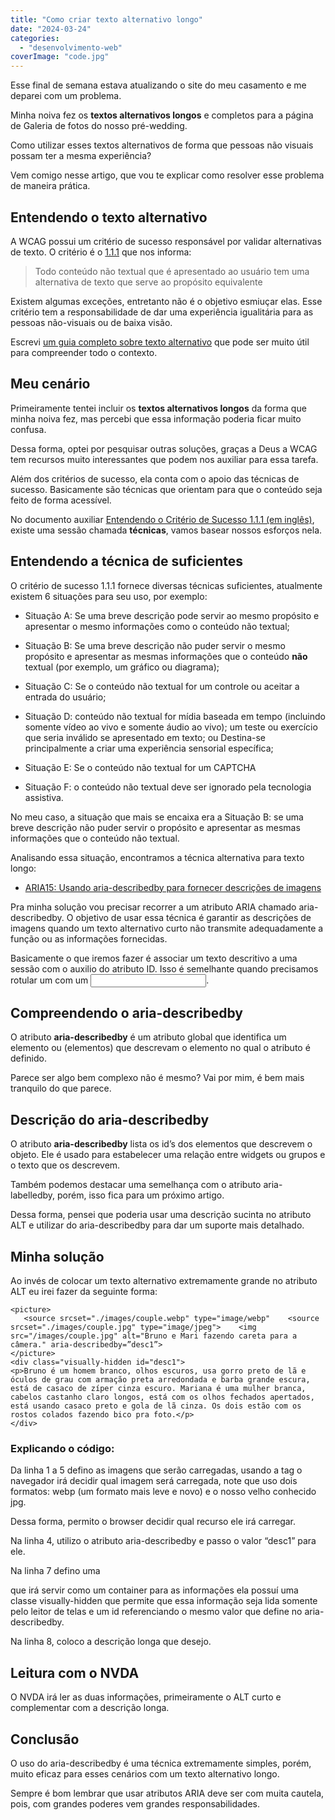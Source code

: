 ```yaml
---
title: "Como criar texto alternativo longo"
date: "2024-03-24"
categories: 
  - "desenvolvimento-web"
coverImage: "code.jpg"
---
```


Esse final de semana estava atualizando o site do meu casamento e me deparei com um problema. 

Minha noiva fez os **textos alternativos longos** e completos para a página de Galeria de fotos do nosso pré-wedding. 

Como utilizar esses textos alternativos de forma que pessoas não visuais possam ter a mesma experiência? 

Vem comigo nesse artigo, que vou te explicar como resolver esse problema de maneira prática. 

## Entendendo o texto alternativo

A WCAG possui um critério de sucesso responsável por validar alternativas de texto. O critério é o [1.1.1](https://www.w3.org/WAI/WCAG21/Understanding/non-text-content) que nos informa: 

> Todo conteúdo não textual que é apresentado ao usuário tem uma alternativa de texto que serve ao propósito equivalente

Existem algumas exceções, entretanto não é o objetivo esmiuçar elas. Esse critério tem a responsabilidade de dar uma experiência igualitária para as pessoas não-visuais ou de baixa visão.

Escrevi [um guia completo sobre texto alternativo](https://brunopulis.com/texto-alternativo-o-guia-definitivo/) que pode ser muito útil para compreender todo o contexto. 

## Meu cenário

Primeiramente tentei incluir os **textos alternativos longos** da forma que minha noiva fez, mas percebi que essa informação poderia ficar muito confusa. 

Dessa forma, optei por pesquisar outras soluções, graças a Deus a WCAG tem recursos muito interessantes que podem nos auxiliar para essa tarefa. 

Além dos critérios de sucesso, ela conta com o apoio das técnicas de sucesso. Basicamente são técnicas que orientam para que o conteúdo seja feito de forma acessível. 

No documento auxiliar [Entendendo o Critério de Sucesso 1.1.1 (em inglês)](https://www.w3.org/WAI/WCAG21/Understanding/non-text-content), existe uma sessão chamada **técnicas**, vamos basear nossos esforços nela. 

## Entendendo a técnica de suficientes

O critério de sucesso 1.1.1 fornece diversas técnicas suficientes, atualmente existem 6 situações para seu uso, por exemplo:

- Situação A: Se uma breve descrição pode servir ao mesmo propósito e apresentar o mesmo informações como o conteúdo não textual;

- Situação B: Se uma breve descrição não puder servir o mesmo propósito e apresentar as mesmas informações que o conteúdo **não** textual (por exemplo, um gráfico ou diagrama);

- Situação C: Se o conteúdo não textual for um controle ou aceitar a entrada do usuário;

- Situação D: conteúdo não textual for mídia baseada em tempo (incluindo somente vídeo ao vivo e somente áudio ao vivo); um teste ou exercício que seria inválido se apresentado em texto; ou Destina-se principalmente a criar uma experiência sensorial específica;

- Situação E: Se o conteúdo não textual for um CAPTCHA

- Situação F: o conteúdo não textual deve ser ignorado pela tecnologia assistiva.

No meu caso, a situação que mais se encaixa era a Situação B: se uma breve descrição não puder servir o propósito e apresentar as mesmas informações que o conteúdo não textual. 

Analisando essa situação, encontramos a técnica alternativa para texto longo:

- [ARIA15: Usando aria-describedby para fornecer descrições de imagens](https://www.w3.org/WAI/WCAG21/Techniques/aria/ARIA15)

Pra minha solução vou precisar recorrer a um atributo ARIA chamado aria-describedby. O objetivo de usar essa técnica é garantir as descrições de imagens quando um texto alternativo curto não transmite adequadamente a função ou as informações fornecidas.

Basicamente o que iremos fazer é associar um texto descritivo a uma sessão com o auxilio do atributo ID. Isso é semelhante quando precisamos rotular um <label> com um <input>.

## Compreendendo o aria-describedby

O atributo **aria-describedby** é um atributo global que identifica um elemento ou (elementos) que descrevam o elemento no qual o atributo é definido. 

Parece ser algo bem complexo não é mesmo? Vai por mim, é bem mais tranquilo do que parece. 

## Descrição do aria-describedby

O atributo **aria-describedby** lista os id’s dos elementos que descrevem o objeto. Ele é usado para estabelecer uma relação entre widgets ou grupos e o texto que os descrevem.

Também podemos destacar uma semelhança com o atributo aria-labelledby, porém, isso fica para um próximo artigo.

Dessa forma, pensei que poderia usar uma descrição sucinta no atributo ALT e utilizar do aria-describedby para dar um suporte mais detalhado. 

## Minha solução

Ao invés de colocar um texto alternativo extremamente grande no atributo ALT eu irei fazer da seguinte forma: 

```markup
<picture> 
   <source srcset="./images/couple.webp" type="image/webp"    <source srcset="./images/couple.jpg" type="image/jpeg">    <img src="/images/couple.jpg" alt="Bruno e Mari fazendo careta para a câmera." aria-describedby=”desc1”>
</picture>
<div class="visually-hidden id="desc1">
<p>Bruno é um homem branco, olhos escuros, usa gorro preto de lã e óculos de grau com armação preta arredondada e barba grande escura, está de casaco de zíper cinza escuro. Mariana é uma mulher branca, cabelos castanho claro longos, está com os olhos fechados apertados, está usando casaco preto e gola de lã cinza. Os dois estão com os rostos colados fazendo bico pra foto.</p> 
</div> 
```

### Explicando o código:

Da linha 1 a 5 defino as imagens que serão carregadas, usando a tag <picture> o navegador irá decidir qual imagem será carregada, note que uso dois formatos: webp (um formato mais leve e novo) e o nosso velho conhecido jpg. 

Dessa forma, permito o browser decidir qual recurso ele irá carregar. 

Na linha 4, utilizo o atributo aria-describedby e passo o valor “desc1” para ele. 

Na linha 7 defino uma <div> que irá servir como um container para as informações ela possuí uma classe visually-hidden que permite que essa informação seja lida somente pelo leitor de telas e um id referenciando o mesmo valor que define no aria-describedby. 

Na linha 8, coloco a descrição longa que desejo. 

## Leitura com o NVDA

O NVDA irá ler as duas informações, primeiramente o ALT curto e complementar com a descrição longa. 

## Conclusão 

O uso do aria-describedby é uma técnica extremamente simples, porém, muito eficaz para esses cenários com um texto alternativo longo. 

Sempre é bom lembrar que usar atributos ARIA deve ser com muita cautela, pois, com grandes poderes vem grandes responsabilidades.
